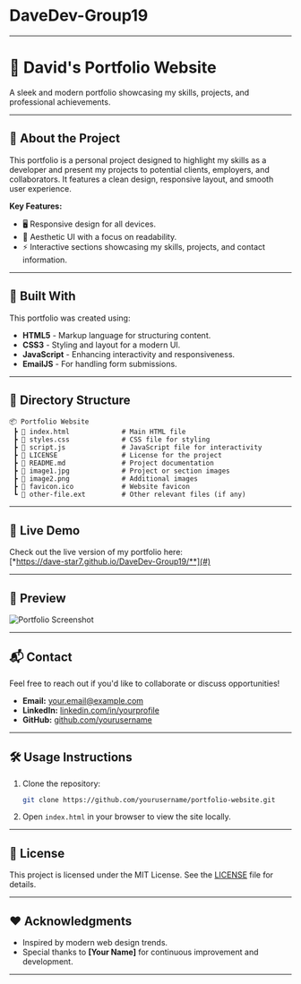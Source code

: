 # DaveDev-Group19

---

# 🚀 **David's Portfolio Website**  
A sleek and modern portfolio showcasing my skills, projects, and professional achievements.

---

## 🌟 **About the Project**  
This portfolio is a personal project designed to highlight my skills as a developer and present my projects to potential clients, employers, and collaborators. It features a clean design, responsive layout, and smooth user experience.  

**Key Features:**  
- 🖥️ Responsive design for all devices.  
- 🎨 Aesthetic UI with a focus on readability.  
- ⚡ Interactive sections showcasing my skills, projects, and contact information.  

---

## 🔧 **Built With**  
This portfolio was created using:  
- **HTML5** - Markup language for structuring content.  
- **CSS3** - Styling and layout for a modern UI.  
- **JavaScript** - Enhancing interactivity and responsiveness.  
- **EmailJS** - For handling form submissions.  

---

## 📂 **Directory Structure**  

```
📦 Portfolio Website  
 ┣ 📄 index.html             # Main HTML file  
 ┣ 📄 styles.css             # CSS file for styling  
 ┣ 📄 script.js              # JavaScript file for interactivity  
 ┣ 📄 LICENSE                # License for the project  
 ┣ 📄 README.md              # Project documentation  
 ┣ 📄 image1.jpg             # Project or section images  
 ┣ 📄 image2.png             # Additional images  
 ┣ 📄 favicon.ico            # Website favicon  
 ┗ 📄 other-file.ext         # Other relevant files (if any)  

```

---

## 🚀 **Live Demo**  
Check out the live version of my portfolio here:  
[*https://dave-star7.github.io/DaveDev-Group19/**](#)

---

## 📸 **Preview**  

![Portfolio Screenshot](assets/images/portfolio-preview.png)

---

## 📬 **Contact**  
Feel free to reach out if you'd like to collaborate or discuss opportunities!  

- **Email:** [your.email@example.com](mailto:your.email@example.com)  
- **LinkedIn:** [linkedin.com/in/yourprofile](#)  
- **GitHub:** [github.com/yourusername](#)  

---

## 🛠️ **Usage Instructions**  
1. Clone the repository:  
   ```bash  
   git clone https://github.com/yourusername/portfolio-website.git  
   ```  
2. Open `index.html` in your browser to view the site locally.  

---

## 📄 **License**  
This project is licensed under the MIT License. See the [LICENSE](LICENSE) file for details.  

---

## ❤️ **Acknowledgments**  
- Inspired by modern web design trends.  
- Special thanks to **[Your Name]** for continuous improvement and development.  

---  








